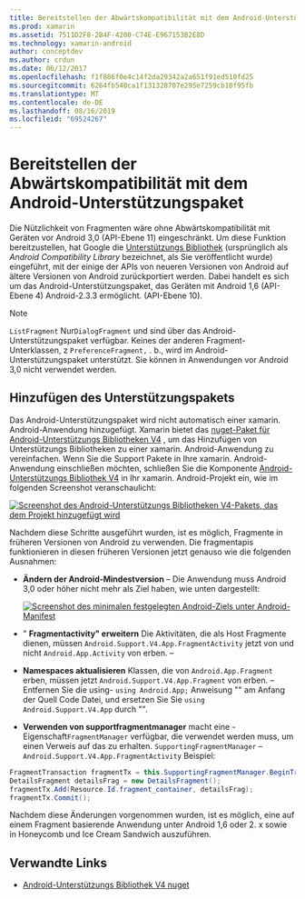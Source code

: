 ```yaml
---
title: Bereitstellen der Abwärtskompatibilität mit dem Android-Unterstützungspaket
ms.prod: xamarin
ms.assetid: 7511D2F8-2B4F-4200-C74E-E967153B2E8D
ms.technology: xamarin-android
author: conceptdev
ms.author: crdun
ms.date: 06/12/2017
ms.openlocfilehash: f1f886f0e4c14f2da29342a2a651f91ed510fd25
ms.sourcegitcommit: 6264fb540ca1f131328707e295e7259cb10f95fb
ms.translationtype: MT
ms.contentlocale: de-DE
ms.lasthandoff: 08/16/2019
ms.locfileid: "69524267"
---
```

# <a name="providing-backwards-compatibility-with-the-android-support-package"></a>Bereitstellen der Abwärtskompatibilität mit dem Android-Unterstützungspaket

Die Nützlichkeit von Fragmenten wäre ohne Abwärtskompatibilität mit Geräten vor Android 3,0 (API-Ebene 11) eingeschränkt. Um diese Funktion bereitzustellen, hat Google die [Unterstützungs Bibliothek](https://developer.android.com/sdk/compatibility-library.html) (ursprünglich als *Android Compatibility Library* bezeichnet, als Sie veröffentlicht wurde) eingeführt, mit der einige der APIs von neueren Versionen von Android auf ältere Versionen von Android zurückportiert werden. Dabei handelt es sich um das Android-Unterstützungspaket, das Geräten mit Android 1,6 (API-Ebene 4) Android-2.3.3 ermöglicht. (API-Ebene 10).

> [!NOTE]
> `ListFragment` Nur`DialogFragment` und sind über das Android-Unterstützungspaket verfügbar. Keines der anderen Fragment-Unterklassen, z `PreferenceFragment,` . b., wird im Android-Unterstützungspaket unterstützt. Sie können in Anwendungen vor Android 3,0 nicht verwendet werden. 


## <a name="adding-the-support-package"></a>Hinzufügen des Unterstützungspakets

Das Android-Unterstützungspaket wird nicht automatisch einer xamarin. Android-Anwendung hinzugefügt. Xamarin bietet das [nuget-Paket für Android-Unterstützungs Bibliotheken V4](https://www.nuget.org/packages/Xamarin.Android.Support.v4/) , um das Hinzufügen von Unterstützungs Bibliotheken zu einer xamarin. Android-Anwendung zu vereinfachen. Wenn Sie die Support Pakete in Ihre xamarin. Android-Anwendung einschließen möchten, schließen Sie die Komponente [Android-Unterstützungs Bibliothek V4](https://www.nuget.org/packages/Xamarin.Android.Support.v4/) in Ihr xamarin. Android-Projekt ein, wie im folgenden Screenshot veranschaulicht: 

[![Screenshot des Android-Unterstützungs Bibliotheken V4-Pakets, das dem Projekt hinzugefügt wird](providing-backwards-compatibility-images/02-sml.png)](providing-backwards-compatibility-images/02.png#lightbox)

Nachdem diese Schritte ausgeführt wurden, ist es möglich, Fragmente in früheren Versionen von Android zu verwenden. Die fragmentapis funktionieren in diesen früheren Versionen jetzt genauso wie die folgenden Ausnahmen: 

- **Ändern der Android-Mindestversion** &ndash; Die Anwendung muss Android 3,0 oder höher nicht mehr als Ziel haben, wie unten dargestellt: 

    [![Screenshot des minimalen festgelegten Android-Ziels unter Android-Manifest](providing-backwards-compatibility-images/03-sml.png)](providing-backwards-compatibility-images/03.png#lightbox)

- " **Fragmentactivity" erweitern** Die Aktivitäten, die als Host Fragmente dienen, müssen `Android.Support.V4.App.FragmentActivity` jetzt von und nicht `Android.App.Activity` von erben. &ndash; 

- **Namespaces aktualisieren** Klassen, die von `Android.App.Fragment` erben, müssen jetzt `Android.Support.V4.App.Fragment` von erben. &ndash; Entfernen Sie die using- `using Android.App;` Anweisung "" am Anfang der Quell Code Datei, und ersetzen Sie Sie `using Android.Support.V4.App` durch "". 

- **Verwenden von supportfragmentmanager** macht eine -Eigenschaft`FragmentManager` verfügbar, die verwendet werden muss, um einen Verweis auf das zu erhalten. `SupportingFragmentManager` &ndash; `Android.Support.V4.App.FragmentActivity` Beispiel: 

```csharp
FragmentTransaction fragmentTx = this.SupportingFragmentManager.BeginTransaction();
DetailsFragment detailsFrag = new DetailsFragment();
fragmentTx.Add(Resource.Id.fragment_container, detailsFrag);
fragmentTx.Commit();
```

Nachdem diese Änderungen vorgenommen wurden, ist es möglich, eine auf einem Fragment basierende Anwendung unter Android 1,6 oder 2. x sowie in Honeycomb und Ice Cream Sandwich auszuführen. 


## <a name="related-links"></a>Verwandte Links

- [Android-Unterstützungs Bibliothek V4 nuget](https://www.nuget.org/packages/Xamarin.Android.Support.v4/)
